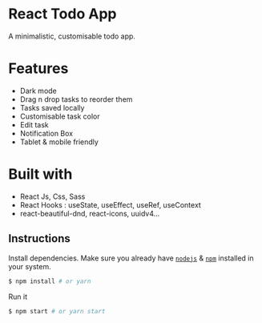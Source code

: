 # React Todo App

A minimalistic, customisable todo app.

# Features

- Dark mode
- Drag n drop tasks to reorder them
- Tasks saved locally
- Customisable task color
- Edit task
- Notification Box
- Tablet & mobile friendly

# Built with

- React Js, Css, Sass
- React Hooks : useState, useEffect, useRef, useContext
- react-beautiful-dnd, react-icons, uuidv4...
  
## Instructions

Install dependencies. Make sure you already have [`nodejs`](https://nodejs.org/en/) & [`npm`](https://www.npmjs.com/) installed in your system.
```bash
$ npm install # or yarn
```

Run it
```bash
$ npm start # or yarn start
```
